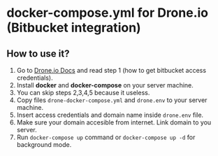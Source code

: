 # docker-compose.yml for Drone.io (Bitbucket integration)

## How to use it?

1. Go to [Drone.io Docs](https://docs.drone.io/server/provider/bitbucket-cloud/) and read step 1 (how to get bitbucket access credentials).
2. Install **docker** and **docker-compose** on your server machine.
3. You can skip steps 2,3,4,5 because it useless.
4. Copy files `drone-docker-compose.yml` and `drone.env` to your server machine.
5. Insert access credentials and domain name inside `drone.env` file.
6. Make sure your domain accesible from internet. Link domain to you server.
6. Run `docker-compose up` command or `docker-compose up -d` for background mode.
